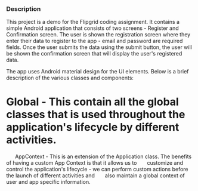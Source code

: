 ### Description

This project is a demo for the Flipgrid coding assignment. It contains a simple Android application that consists of two screens - Register and Confirmation screen. The user is shown the registration screen where they enter their data to register to the app - email and password are required fields. Once the user submits the data using the submit button, the user will be shown the confirmation screen that will display the user's registered data.

The app uses Android material design for the UI elements. Below is a brief description of the various classes and components:

# Global - This contain all the global classes that is used throughout the application's lifecycle by different activities. 
&nbsp;&nbsp;&nbsp;&nbsp;&nbsp;&nbsp;AppContext - This is an extension of the Application class. The benefits of having a custom App Context is that it allows us to &nbsp;&nbsp;&nbsp;&nbsp;&nbsp;&nbsp;customize and control the application's lifecycle - we can perform custom actions before the launch of different activities and &nbsp;&nbsp;&nbsp;&nbsp;&nbsp;&nbsp;also maintain a global context of user and app specific information. 